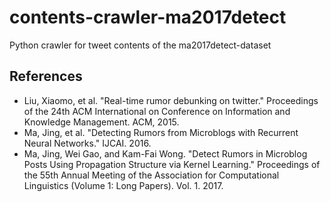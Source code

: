 # contents-crawler-ma2017detect
Python crawler for tweet contents of the ma2017detect-dataset

## References
- Liu, Xiaomo, et al. "Real-time rumor debunking on twitter." Proceedings of the 24th ACM International on Conference on Information and Knowledge Management. ACM, 2015.
- Ma, Jing, et al. "Detecting Rumors from Microblogs with Recurrent Neural Networks." IJCAI. 2016.
- Ma, Jing, Wei Gao, and Kam-Fai Wong. "Detect Rumors in Microblog Posts Using Propagation Structure via Kernel Learning." Proceedings of the 55th Annual Meeting of the Association for Computational Linguistics (Volume 1: Long Papers). Vol. 1. 2017.
